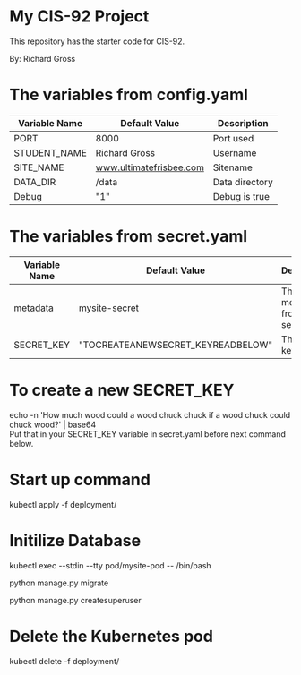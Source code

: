 # My CIS-92 Project 

This repository has the starter code for CIS-92. 

By: Richard Gross

# The variables from config.yaml

| Variable Name | Default Value | Description |
| --- | --- | --- | 
|  PORT | 8000 | Port used | 
| STUDENT_NAME | Richard Gross | Username | 
| SITE_NAME | www.ultimatefrisbee.com | Sitename | 
| DATA_DIR | /data | Data directory | 
| Debug | "1" | Debug is true | 

# The variables from secret.yaml

| Variable Name | Default Value | Description |
| --- | --- | --- |  
| metadata | mysite-secret | The metadata from secret.yaml |  
| SECRET_KEY | "TOCREATEANEWSECRET_KEYREADBELOW" | The secret key |

# To create a new SECRET_KEY
echo -n 'How much wood could a wood chuck chuck if a wood chuck could chuck wood?' | base64 <br>
Put that in your SECRET_KEY variable in secret.yaml
before next command below.

# Start up command
kubectl apply -f deployment/

# Initilize Database
kubectl exec --stdin --tty pod/mysite-pod -- /bin/bash

python manage.py migrate

python manage.py createsuperuser

# Delete the Kubernetes pod
kubectl delete -f deployment/

